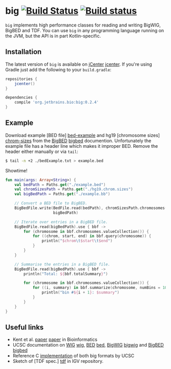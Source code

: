 # big [![Build Status](https://travis-ci.org/JetBrains-Research/big.svg?branch=master)](https://travis-ci.org/JetBrains-Research/big) [![Build status](https://ci.appveyor.com/api/projects/status/e9q4o6rgdfhyy6ry?svg=true)](https://ci.appveyor.com/project/superbobry/big)

`big` implements high performance classes for reading and writing BigWIG,
BigBED and TDF. You can use `big` in any programming language running on the
JVM, but the API is in part Kotlin-specific.

Installation
------------

The latest version of `big` is available on [jCenter] [jcenter]. If you're using
Gradle just add the following to your `build.gradle`:

```gradle
repositories {
    jcenter()
}

dependencies {
    compile 'org.jetbrains.bio:big:0.2.4'
}

```

[jcenter]: https://bintray.com/bintray/jcenter

Example
-------

Download example [BED file] [bed-example] and hg19 [chromosome sizes] [chrom-sizes]
from the [BigBED] [bigbed] documention. Unfortunately the example file has a header
line which makes it improper BED. Remove the header either manually or via `tail`:

```bash
$ tail -n +2 ./bedExample.txt > example.bed
```

Showtime!

```kotlin
fun main(args: Array<String>) {
    val bedPath = Paths.get("./example.bed")
    val chromSizesPath = Paths.get("./hg19.chrom.sizes")
    val bigBedPath = Paths.get("./example.bb")

    // Convert a BED file to BigBED.
    BigBedFile.write(BedFile.read(bedPath), chromSizesPath.chromosomes(),
                     bigBedPath)

    // Iterate over entries in a BigBED file.
    BigBedFile.read(bigBedPath).use { bbf ->
        for (chromosome in bbf.chromosomes.valueCollection()) {
            for ((chrom, start, end) in bbf.query(chromosome)) {
                println("$chrom\t$start\t$end")
            }
        }
    }

    // Summarise the entries in a BigBED file.
    BigBedFile.read(bigBedPath).use { bbf ->
        println("Total: ${bbf.totalSummary}")

        for (chromosome in bbf.chromosomes.valueCollection()) {
            for ((i, summary) in bbf.summarize(chromosome, numBins = 10).withIndex()) {
                println("bin #${i + 1}: $summary")
            }
        }
    }
}
```

[bed-example]: http://genome.ucsc.edu/goldenpath/help/examples/bedExample.txt
[chrom-sizes]: http://genome.ucsc.edu/goldenpath/help/hg19.chrom.sizes

Useful links
------------

* Kent et al. [paper] [paper] in Bioinformatics
* UCSC documentation on [WIG] [wig], [BED] [bed], [BigWIG] [bigwig] and [BigBED] [bigbed]
* Reference C [implementation](http://hgdownload.cse.ucsc.edu/admin/exe) of both
  big formats by UCSC
* Sketch of [TDF spec.] [tdf] in IGV repository.

[paper]: http://bioinformatics.oxfordjournals.org/content/26/17/2204.abstract
[wig]: http://genome.ucsc.edu/goldenpath/help/wiggle.html
[bed]: https://genome.ucsc.edu/FAQ/FAQformat.html#format1
[bigwig]: http://genome.ucsc.edu/goldenpath/help/bigWig.html
[bigbed]: http://genome.ucsc.edu/goldenpath/help/bigBed.html
[tdf]: https://github.com/igvteam/igv/blob/master/src/org/broad/igv/tdf/notes.txt
